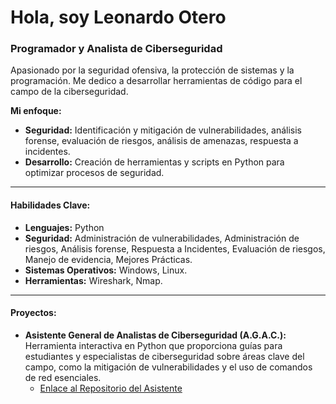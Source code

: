 # Hola, soy Leonardo Otero
### Programador y Analista de Ciberseguridad

Apasionado por la seguridad ofensiva, la protección de sistemas y la programación. Me dedico a desarrollar herramientas de código para el campo de la ciberseguridad.

**Mi enfoque:**
* **Seguridad:** Identificación y mitigación de vulnerabilidades, análisis forense, evaluación de riesgos, análisis de amenazas, respuesta a incidentes.
* **Desarrollo:** Creación de herramientas y scripts en Python para optimizar procesos de seguridad.


---

#### Habilidades Clave:

* **Lenguajes:** Python
* **Seguridad:** Administración de vulnerabilidades, Administración de riesgos, Análisis forense, Respuesta a Incidentes, Evaluación de riesgos, Manejo de evidencia, Mejores Prácticas.
* **Sistemas Operativos:** Windows, Linux.
* **Herramientas:** Wireshark, Nmap.

---

#### Proyectos:

* **Asistente General de Analistas de Ciberseguridad (A.G.A.C.):** Herramienta interactiva en Python que proporciona guías para estudiantes y especialistas de ciberseguridad sobre áreas clave del campo, como la mitigación de vulnerabilidades y el uso de comandos de red esenciales.
    * [Enlace al Repositorio del Asistente](https://github.com/leonardootero037/Asistente-soluciones-vulnerabilidades) 
